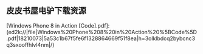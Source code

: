 ## 皮皮书屋电驴下载资源 

[Lean-Agile Acceptance Test-Driven Development.pdf]: (ed2k://|file|Lean-Agile%20Acceptance%20Test-Driven%20Development.pdf|5177146|fe74199a6e61e653d0fa7bdda6f3b5a7|h=zxmx7glfbtglu5dj6lupfubh7sedpdpk|/)

[Microelectronic Circuits,6th Edition.pdf]: (ed2k://|file|Microelectronic%20Circuits%2C6th%20Edition.pdf|28055674|dd885ce95ba62a0604c8fc7b964beaae|h=2phl2eor5u4yjzvf4wbdxi4yxhikvenz|/)

[Haskell Financial Data Modeling and Predictive Analytics.pdf]: (ed2k://|file|Haskell%20Financial%20Data%20Modeling%20and%20Predictive%20Analytics.pdf|3431564|77b8d9e079e1dd0bab445bb350c8444a|h=ck45lpflsq6sh5px2ah2ruuo6fcdt5pa|/)

[Erlang程序设计(第2版).pdf]: (ed2k://|file|Erlang%E7%A8%8B%E5%BA%8F%E8%AE%BE%E8%AE%A1%28%E7%AC%AC2%E7%89%88%29.pdf|14804970|8151a7408bf958aef048a23ad7ebb84e|h=iekdosnjod2wlubuauxohkcrw43eo6pt|/)

[PHP5 CMS Framework Development.pdf]: (ed2k://|file|PHP5%20CMS%20Framework%20Development.pdf|5578725|4532ab2510069deb6b267b611f9fd5ca|h=7zmwcax66c7exoxcplzhakqerilgi2wu|/)

[The Game Maker’s Companion.pdf]: (ed2k://|file|The%20Game%20Maker%E2%80%99s%20Companion.pdf|23949047|839ef7da3ac583b76b6e3ff97f5566d5|h=ptesfwlulrfvso67k6rid4vdxslcmn4w|/)

[Software Verification and Analysis.pdf]: (ed2k://|file|Software%20Verification%20and%20Analysis.pdf|3046783|9fa1246f52d5d7e0f9fb14109593066f|h=4xox4xvvglqcnsllrbh3fuqm6b5fw3a3|/)

[Professional Android Programming With Mono for Android and .NET_C#.pdf]: (ed2k://|file|Professional%20Android%20Programming%20With%20Mono%20for%20Android%20and%20.NET_C%23.pdf|23011687|a4f72ea61a0ede5f5d1bf05f6a43a262|h=3atvely3c27atm2gpkzjhbv3wsd4lxu4|/)

[Ethics of Big Data.pdf]: (ed2k://|file|Ethics%20of%20Big%20Data.pdf|9414978|0f81aa51e556d6780b5bd988738a164f|h=6tuqdnu7mafekgtfejqjhufkkqwgkui5|/)

[Lean Architecture.pdf]: (ed2k://|file|Lean%20Architecture.pdf|1917587|217b8f16c822a16ed85c574d5c347107|h=tmnmca3eo2il4gbcg435om6bckqrvirq|/)

[Microsoft Windows Script Host 2.0 Developer Guide.chm]: (ed2k://|file|Microsoft%20Windows%20Script%20Host%202.0%20Developer%20Guide.chm|4292673|3e7989b20cc7fadd2f668f797aff8773|h=fqr5xbnu6etf562ep7bslpaqoyxf3c2d|/)

[Human Computer Interaction_ Concepts, Methodologies, Tools and Applications.pdf]: (ed2k://|file|Human%20Computer%20Interaction_%20Concepts%2C%20Methodologies%2C%20Tools%20and%20Applications.pdf|40122066|3c93cda89190b8fe6e2ad22a713865d2|h=7nhjznh7inozq7ulpldw2snnlr5b2o4n|/)

[A Smarter Way to Learn JavaScript_ The new approach that uses technology to cut your effort in half.pdf]: (ed2k://|file|A%20Smarter%20Way%20to%20Learn%20JavaScript_%20The%20new%20approach%20that%20uses%20technology%20to%20cut%20your%20effort%20in%20half.pdf|2366431|685adf4751e6ce29bea505d24833862b|h=kr4mjjqxsjs5xnims2xjtg7fcyzgdck4|/)

[Algorithmics,The Spirit of Computing 算法学，计算之道 英文版.pdf]: (ed2k://|file|Algorithmics%2CThe%20Spirit%20of%20Computing%20%E7%AE%97%E6%B3%95%E5%AD%A6%EF%BC%8C%E8%AE%A1%E7%AE%97%E4%B9%8B%E9%81%93%20%E8%8B%B1%E6%96%87%E7%89%88.pdf|9738782|bc3eeb6bb2adc667ab9da3d4c55a2213|h=j7cfvly2fwj5mvocfqln77sclthirx6i|/)

[CakePHP Application Development_ Step-by-step introduction to rapid web development using the open-source MVC CakePHP framework.pdf]: (ed2k://|file|CakePHP%20Application%20Development_%20Step-by-step%20introduction%20to%20rapid%20web%20development%20using%20the%20open-source%20MVC%20CakePHP%20framework.pdf|9179016|4bce935688adeb23edad64d5d6ba4f4a|h=sl5rg43hhmzatvnwfqdfpvekwe7ei346|/)

[MATLAB7.0基础教程.pdf]: (ed2k://|file|MATLAB7.0%E5%9F%BA%E7%A1%80%E6%95%99%E7%A8%8B.pdf|14221452|734336e828cbbb91b9e5c7623cbca278|h=uilhbguap47rgopueto6qhdbxny3iosf|/)

[Thinking Recursively.pdf]: (ed2k://|file|Thinking%20Recursively.pdf|4703443|7b02e89b2d054ed35fe3eb10727217e2|h=wdkym4cx4vzoa2fw7fs6smp4xfpntdaf|/)

[Zend Framework 1.8 Web Application Development.pdf]: (ed2k://|file|Zend%20Framework%201.8%20Web%20Application%20Development.pdf|4031297|7ee876543488238e0a445bf079b21eb5|h=nw7kpry6icliyhqvrgw7vaqaegxtjhyp|/)

[Making Up the Mind.pdf]: (ed2k://|file|Making%20Up%20the%20Mind.pdf|3967345|ec15fdfb40cc383fe9eab6a37e5b01a3|h=js5cles3rpguly2kz7d5kd3ggx6so5v6|/)

[Wikis For Dummies.pdf]: (ed2k://|file|Wikis%20For%20Dummies.pdf|11834134|8c2c5af8421e38abfdea565ad172a310|h=doc52fw2ebnka32gqqabpajz2r6e2wrj|/)

[企业应用架构模式.pdf]: (ed2k://|file|%E4%BC%81%E4%B8%9A%E5%BA%94%E7%94%A8%E6%9E%B6%E6%9E%84%E6%A8%A1%E5%BC%8F.pdf|12332322|7cc42af5d732fb5ec9edc426a72c69e2|h=jhl24eb77atfqouh7nt2gg62deyiqj6q|/)

[php_architect’s Guide to Web Scraping with PHP.pdf]: (ed2k://|file|php_architect%E2%80%99s%20Guide%20to%20Web%20Scraping%20with%20PHP.pdf|6356050|61a9ad1e8edb3baeea3450fc850263ea|h=zwanvadoc27pirqommlqmai4dvfi2oxt|/)

[Ext GWT 2.0_ Beginner’s Guide.pdf]: (ed2k://|file|Ext%20GWT%202.0_%20Beginner%E2%80%99s%20Guide.pdf|5466920|43ef657d8dd10e53cb268a94c79d68dd|h=5uopguwg6hsbrltropelp3glndfwumdr|/)

[The Annotated Turing.pdf]: (ed2k://|file|The%20Annotated%20Turing.pdf|2616593|0cb7796785dc6cbf8b5ef493098251d4|h=bj57ema3wk6byfw37den5elck5c7puad|/)

[Pro Full-Text Search in SQL Server 2008.pdf]: (ed2k://|file|Pro%20Full-Text%20Search%20in%20SQL%20Server%202008.pdf|4018806|6e13a2f0445338214e11db3c915de4b3|h=56on4gwrib7scughxkdplcgffdxn5ebg|/)

[Algorithms and Complexity.pdf]: (ed2k://|file|Algorithms%20and%20Complexity.pdf|858543|9488dc81a4eed8676a7233bee63a914d|h=h7ygau4iqcxx5tlfwy2fhixgj6dv2hsr|/)

[Oracle SQL_Plus Pocket Reference, 3rd Edition.pdf]: (ed2k://|file|Oracle%20SQL_Plus%20Pocket%20Reference%2C%203rd%20Edition.pdf|1167696|7db33741d6aaa6bf11e1eb4561211336|h=yswhl3kqiqxainbsmyv7rjs7lrek52v6|/)

[Systems Analysis and Design in a Changing World, Fifth Edition.pdf]: (ed2k://|file|Systems%20Analysis%20and%20Design%20in%20a%20Changing%20World%2C%20Fifth%20Edition.pdf|21037242|389c0ffdcc6a4682d1a9dfabc9ab4fe5|h=xcq7sakqlouv7h3axcbjirdmfkq24fta|/)

[Windows® Internals_ Including Windows Server 2008 and Windows Vista, Fifth Edition.pdf]: (ed2k://|file|Windows%C2%AE%20Internals_%20Including%20Windows%20Server%202008%20and%20Windows%20Vista%2C%20Fifth%20Edition.pdf|19651099|67761fee66fbce7c36f5e73f7643dce5|h=3xyy5ukqcedmlx4ryluhghd7g6pmjqg6|/)

[Smashing Node.js.pdf]: (ed2k://|file|Smashing%20Node.js.pdf|16964015|fcc33355c6d07750c2a017b7bf105060|h=kx37ndxzrjyksguisktpq4srkl7olj73|/)

[Beginning iOS 4 Application Development.pdf]: (ed2k://|file|Beginning%20iOS%204%20Application%20Development.pdf|36005224|b9a3957bf9f714d248993256215546e4|h=bd2kju4syo56dni32tfl72a7gbvkqhor|/)

[Securing Cloud and Mobility – A Practitioner’s Guide.pdf]: (ed2k://|file|Securing%20Cloud%20and%20Mobility%20%E2%80%93%20A%20Practitioner%E2%80%99s%20Guide.pdf|4559346|7ed3739518325070df8a47f598efcd38|h=tb3qdl4qbzlh4ombgdxlmknvmorx3ueh|/)

[Beginning C# 3.0_ An Introduction to Object Oriented Programming.pdf]: (ed2k://|file|Beginning%20C%23%203.0_%20An%20Introduction%20to%20Object%20Oriented%20Programming.pdf|10281813|f280c8ca5bc0e48872245937d325dfcb|h=6rlvorwhivtkgb5pnnhwtwjepd53zgug|/)

[Using Wikis for Online Collaboration_ The Power of the Read-Write Web.pdf]: (ed2k://|file|Using%20Wikis%20for%20Online%20Collaboration_%20The%20Power%20of%20the%20Read-Write%20Web.pdf|2283403|13c678f4d299eebcb67ac1539895f694|h=noangu6xye6dons26xmdkiyk37fedxfj|/)

[Excel 2010 For Dummies.pdf]: (ed2k://|file|Excel%202010%20For%20Dummies.pdf|17364199|0fc3304fba9e0709a3125d60528fc694|h=gt2tfure3dqqn65joba32ly6eomrvhkt|/)

[Elementary Linear Algebra_ Applications Version 9ed.pdf]: (ed2k://|file|Elementary%20Linear%20Algebra_%20Applications%20Version%209ed.pdf|20652306|dfb0e68f28afaaa76eafa72186bd6c37|h=x555r7xuv45tj64nta55yn7wve2qaxw6|/)

[Microsoft Dynamics CRM 4.0 Step by Step.pdf]: (ed2k://|file|Microsoft%20Dynamics%20CRM%204.0%20Step%20by%20Step.pdf|26366208|2e99f331bde85c65fee86870e2552e22|h=7ihy3crq6reala5uakgi3ythieojdzdm|/)

[Network Programming in .Net.pdf]: (ed2k://|file|Network%20Programming%20in%20.Net.pdf|5851537|31a7a1209a3b0b672dfb1c3f45ba4b35|h=ul4ffvpizrqj3lwk43ygqz3bm32nlngr|/)

[Graph Theory.pdf]: (ed2k://|file|Graph%20Theory.pdf|20703311|b1b880fd06acdab6f44b122bbd6a3cdb|h=3ta44cfqs4awxkhpi3dsxcjajwmp2wvu|/)

[Winning Design! LEGO MINDSTORMS NXT Design Patterns for Fun and Competition.pdf]: (ed2k://|file|Winning%20Design%21%20LEGO%20MINDSTORMS%20NXT%20Design%20Patterns%20for%20Fun%20and%20Competition.pdf|17572625|60ca285dcc3121884973d9ebee1321ea|h=rmohjf4v3wv4pg7fu2d3gc4prfqxe2so|/)

[Head First Rails_ A learner’s companion to Ruby on Rails.pdf]: (ed2k://|file|Head%20First%20Rails_%20A%20learner%E2%80%99s%20companion%20to%20Ruby%20on%20Rails.pdf|38314681|4817bacc796dc9ceaf11218ac7f8eb23|h=246ldadqnegtrbtthmj634iy5o6cuqdh|/)

[The Myths of Security_ What the Computer Security Industry Doesn’t Want You to Know.pdf]: (ed2k://|file|The%20Myths%20of%20Security_%20What%20the%20Computer%20Security%20Industry%20Doesn%E2%80%99t%20Want%20You%20to%20Know.pdf|2036438|fcc2da55e7fcf6436854179a1c5e5307|h=urgtdlrspe6aqfg6dllrlf7tbxmlkqeb|/)

[搜索引擎：原理、技术与系统.pdf]: (ed2k://|file|%E6%90%9C%E7%B4%A2%E5%BC%95%E6%93%8E%EF%BC%9A%E5%8E%9F%E7%90%86%E3%80%81%E6%8A%80%E6%9C%AF%E4%B8%8E%E7%B3%BB%E7%BB%9F.pdf|3619035|2d0aa18829e1f1a9ea9bf91d73b0f02a|h=lbih2gjazkbhox3pprvhqiqbjqfnuopm|/)

[Head first javascript （中文版）.pdf]: (ed2k://|file|Head%20first%20javascript%20%EF%BC%88%E4%B8%AD%E6%96%87%E7%89%88%EF%BC%89.pdf|51955887|442ee44ac9bff30be20000bf4c468948|h=c5po73qvy5vaxkcjixz4s3gklvlqcww6|/)

[C++ Coding Standards.chm]: (ed2k://|file|C%2B%2B%20Coding%20Standards.chm|537192|a2135573ce4623c6ecf5fc760e73cee1|h=umzm6twjrkivqrom4yizvfvqmzgwgtwn|/)

[The Software IP Detective’s Handbook.pdf]: (ed2k://|file|The%20Software%20IP%20Detective%E2%80%99s%20Handbook.pdf|3851136|b66cdd4f2533ed02189b9738a5f1d8a4|h=ouas6lwaa66innguqiseix2l5slbziqk|/)

[HTML5 Hacks.pdf]: (ed2k://|file|HTML5%20Hacks.pdf|48439042|c269af78e13961444ad77ef2e5f195cf|h=bqtu5ylz47yadikk6rw46lu2tqii3rez|/)

[Software Engineering and Computer Games.chm]: (ed2k://|file|Software%20Engineering%20and%20Computer%20Games.chm|4148723|1f09c769a15b183d002412c081904149|h=wz6l2b2coherfkbkpi3opcdymtgejlgk|/)

[Oracle 12c For Dummies.pdf]: (ed2k://|file|Oracle%2012c%20For%20Dummies.pdf|32964505|a3b3c4dbf371f3d0dfc9ffdc8338e7d0|h=kzwca7n2nfe4jruporvamhzjfyukfkwq|/)

[Emotional Design.pdf]: (ed2k://|file|Emotional%20Design.pdf|1559656|554ae3233ad67ca13673c311ba0bb14e|h=7wh24kn3hibdzpqtsp6xouh7ghfbp747|/)

[Windows Phone 8 in Action [Code].pdf]: (ed2k://|file|Windows%20Phone%208%20in%20Action%20%5BCode%5D.pdf|18210073|5a53c1b67f5fe6f1328864669f51f8ea|h=3olklbdcq2bybcnc3q3sxooffhlvl4nm|/)

[Learning Android.pdf]: (ed2k://|file|Learning%20Android.pdf|9924720|bb7bf3bedf5537b97bceec91764aeb25|h=ffopf6ywlqd3qmflpugjinspzbwgghy5|/)

[UNIX_Linux下curses库开发指南.pdf]: (ed2k://|file|UNIX_Linux%E4%B8%8Bcurses%E5%BA%93%E5%BC%80%E5%8F%91%E6%8C%87%E5%8D%97.pdf|35091045|f7fbbb9d91f7d99f2af00aae5dba1b72|h=ajcxvstszhjdki6y32zaxeys6gzx7qro|/)

[SCJP_ Sun Certified Programmer for Java Platform Study Guide_ SE6 (Exam CX-310-065).pdf]: (ed2k://|file|SCJP_%20Sun%20Certified%20Programmer%20for%20Java%20Platform%20Study%20Guide_%20SE6%20%28Exam%20CX-310-065%29.pdf|3471671|5468eac5231099efd95b9119977e9cfa|h=zuyw2b27fmbkdyopt6tzrdmvyzupdd5l|/)

[Discover Meteor.pdf]: (ed2k://|file|Discover%20Meteor.pdf|11116860|570eef3f944658a7c337d8a4788ee5a2|h=o7bryhx4vzxi2gjakkh4azrbbjjgp4ff|/)

[Oracle GoldenGate 11g Implementer’s guide.pdf]: (ed2k://|file|Oracle%20GoldenGate%2011g%20Implementer%E2%80%99s%20guide.pdf|7177056|2b83737f67691f39f23949373daf0e51|h=sx6ycmymqcm3qupug3fovf6ewj3565cw|/)

[ISO 9001_2000 for Software and Systems Providers.pdf]: (ed2k://|file|ISO%209001_2000%20for%20Software%20and%20Systems%20Providers.pdf|4070208|e0d95d7285936931c55102adde6a56c7|h=htj3ll344ux6dxn5akkkproiyqsrkh47|/)

[Practical Common Lisp.pdf]: (ed2k://|file|Practical%20Common%20Lisp.pdf|17853372|43e99ebf8d04286a09efcb54a70a73f8|h=ee3ozofo6ezqqfvztumlogh3wpksuzwd|/)

[Eclipse Plug-ins (3rd Edition).pdf]: (ed2k://|file|Eclipse%20Plug-ins%20%283rd%20Edition%29.pdf|21163797|296ade9a8f785c1960ce06e7b6cfbec4|h=zrdhbw4lc3qkgnfvum44f6yfaa645kzt|/)

[Microsoft Silverlight 4 Data and Services Cookbook.pdf]: (ed2k://|file|Microsoft%20Silverlight%204%20Data%20and%20Services%20Cookbook.pdf|9583172|85492137ed0530cbc59859fa7e2d0a25|h=bgagmm4ushtka3maqqqqrb4i36svit7d|/)

[程序员修炼之道：从小工到专家（高清晰扫描版）.pdf]: (ed2k://|file|%E7%A8%8B%E5%BA%8F%E5%91%98%E4%BF%AE%E7%82%BC%E4%B9%8B%E9%81%93%EF%BC%9A%E4%BB%8E%E5%B0%8F%E5%B7%A5%E5%88%B0%E4%B8%93%E5%AE%B6%EF%BC%88%E9%AB%98%E6%B8%85%E6%99%B0%E6%89%AB%E6%8F%8F%E7%89%88%EF%BC%89.pdf|26251735|d59fc9db8cf77bc33d14b76b0f756204|h=wi5muv5lnl3uwj7enb6j2di3thqk2gjj|/)

[Unix Network Programming, Volume 1, 3rd Edition.pdf]: (ed2k://|file|Unix%20Network%20Programming%2C%20Volume%201%2C%203rd%20Edition.pdf|6867020|158e3be256f70cc79e4693cca506f5a2|h=cqo57olgqchsnscdm7yp2runxmcrllpq|/)

[离散数学及应用.pdf]: (ed2k://|file|%E7%A6%BB%E6%95%A3%E6%95%B0%E5%AD%A6%E5%8F%8A%E5%BA%94%E7%94%A8.pdf|10743443|62e9c3158dbd3feb6995c07c3cc50cc8|h=eqsl6cxutmjjrf37jsnjxtvuhw2hvvvk|/)

[Google App Engine开发 英文文字版_更新源代码.pdf]: (ed2k://|file|Google%20App%20Engine%E5%BC%80%E5%8F%91%20%E8%8B%B1%E6%96%87%E6%96%87%E5%AD%97%E7%89%88_%E6%9B%B4%E6%96%B0%E6%BA%90%E4%BB%A3%E7%A0%81.pdf|6903302|f3194251f72047affe73fa0564ad91e0|h=g2gffru7ducbmk2wsxr5v7tipjtmlfbw|/)

[Reversing_ Secrets of Reverse Engineering.pdf]: (ed2k://|file|Reversing_%20Secrets%20of%20Reverse%20Engineering.pdf|8976962|41ffadc815eff49815d76667304bc713|h=3vufyuumv7vrih6o4blpg7kl33jhlytv|/)

[Pro DLR in .NET 4.pdf]: (ed2k://|file|Pro%20DLR%20in%20.NET%204.pdf|5386043|76c665fc476ea0e4f52f2299c1f3b26e|h=uujklazieruxxpwn27gftsy7nbjtrvdf|/)

[推荐系统实践.pdf]: (ed2k://|file|%E6%8E%A8%E8%8D%90%E7%B3%BB%E7%BB%9F%E5%AE%9E%E8%B7%B5.pdf|13910515|2fed365e983ca163881e6571daf891da|h=rpmka3cewv6fwddwleebqpaahdmuuw6r|/)

[Java Performance.pdf]: (ed2k://|file|Java%20Performance.pdf|12215347|203d0b7a2130496b89141952b1f53ee4|h=wsycmolmtcetrdkkka2nrwgzztjk3nyo|/)

[用Excel管理和分析数据.pdf]: (ed2k://|file|%E7%94%A8Excel%E7%AE%A1%E7%90%86%E5%92%8C%E5%88%86%E6%9E%90%E6%95%B0%E6%8D%AE.pdf|34799609|368e2cf38d3aff82fd18c202ca28875b|h=hhei7y4dte236kq6bbdt24rbhlzj7ie6|/)

[Designing Cisco Network Service Architectures (ARCH) (2nd Edition).pdf]: (ed2k://|file|Designing%20Cisco%20Network%20Service%20Architectures%20%28ARCH%29%20%282nd%20Edition%29.pdf|22844967|6db93cae9b8db960010ac7e85e3e7f24|h=y7iwvlxuwoiz2bsxy3glscrtsvxjskso|/)

[C高级编程技术.pdf]: (ed2k://|file|C%E9%AB%98%E7%BA%A7%E7%BC%96%E7%A8%8B%E6%8A%80%E6%9C%AF.pdf|345073|c658227692e672e3080d460cb5f453aa|h=tmkdlpdkfw4udjpgvqdpykrvdu4c4imc|/)

[C++ in a Nutshell.chm]: (ed2k://|file|C%2B%2B%20in%20a%20Nutshell.chm|1218625|58f55705cf3c8720bb99499cf7897c1e|h=zpb2urmhe5jm22pm5phio764n2wftevn|/)

[The HTML Pocket Guide.pdf]: (ed2k://|file|The%20HTML%20Pocket%20Guide.pdf|2068676|ff24b25eee8057239b148c32b61a5c2e|h=34qgeqst2cvnyb7dguiz3w4q25psber6|/)

[Concepts in Programming Languages.chm]: (ed2k://|file|Concepts%20in%20Programming%20Languages.chm|5446374|185c1762a3f0782646207797c7aa64ac|h=gihceiz6wn7igjnvxt7ih22h3y57355o|/)

[Learning Python 5th Edition.pdf]: (ed2k://|file|Learning%20Python%205th%20Edition.pdf|15165082|9c6d540cc89f5b1be6c4af39daab2ba2|h=csmx3gtczoxc6jxzhgetgogeyjbikdc7|/)

[Data Model Resource Book Revised Edition Volume1.pdf]: (ed2k://|file|Data%20Model%20Resource%20Book%20Revised%20Edition%20Volume1.pdf|3432782|bc76a599ff9d0d2786726b72d5571761|h=x3aladygwkysgpxlz3qo2apm2czfxtpc|/)

[Learn iPhone and iPad Cocos2D Game Development.pdf]: (ed2k://|file|Learn%20iPhone%20and%20iPad%20Cocos2D%20Game%20Development.pdf|19954832|b31e73f35b00f601b24c9d7d5a094482|h=vyx4l3fpvdtr2frwc6dzeux5rmdef2z7|/)

[Professional Java for Web Applications.pdf]: (ed2k://|file|Professional%20Java%20for%20Web%20Applications.pdf|18185738|bf51b6967be971d7332785c3dbc006d0|h=75cnmkbedqtfjfiwoz3hsq7ztnxvb55c|/)

[精通Visual C++图像处理编程(第二版).pdf]: (ed2k://|file|%E7%B2%BE%E9%80%9AVisual%20C%2B%2B%E5%9B%BE%E5%83%8F%E5%A4%84%E7%90%86%E7%BC%96%E7%A8%8B%28%E7%AC%AC%E4%BA%8C%E7%89%88%29.pdf|10465915|90625860eaf696e778bc4aa1483fc51c|h=nzjqhm7n4bp2dmvmmcs4t444fyis2kvu|/)

[Data Governance.pdf]: (ed2k://|file|Data%20Governance.pdf|19278545|5e23e514396ed240d0b2610ac60bb180|h=v4lb2czp5pvfkgc6mbtl64tmf7sbgy4r|/)

